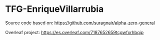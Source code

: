 # TFG-EnriqueVillarrubia

Source code based on: https://github.com/suragnair/alpha-zero-general

Overleaf project: https://es.overleaf.com/7187652659tcgwfxrhbqjp
